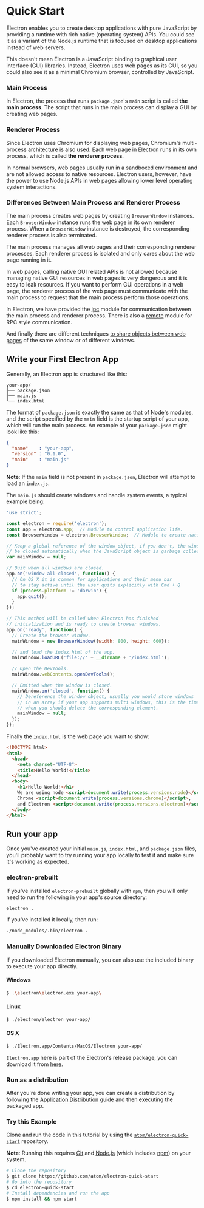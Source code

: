 # Quick Start

Electron enables you to create desktop applications with pure JavaScript by
providing a runtime with rich native (operating system) APIs. You could see it
as a variant of the Node.js runtime that is focused on desktop applications
instead of web servers.

This doesn't mean Electron is a JavaScript binding to graphical user interface
(GUI) libraries. Instead, Electron uses web pages as its GUI, so you could also
see it as a minimal Chromium browser, controlled by JavaScript.

### Main Process

In Electron, the process that runs `package.json`'s `main` script is called
__the main process__. The script that runs in the main process can display a GUI
by creating web pages.

### Renderer Process

Since Electron uses Chromium for displaying web pages, Chromium's
multi-process architecture is also used. Each web page in Electron runs in
its own process, which is called __the renderer process__.

In normal browsers, web pages usually run in a sandboxed environment and are not
allowed access to native resources. Electron users, however, have the power to
use Node.js APIs in web pages allowing lower level operating system
interactions.

### Differences Between Main Process and Renderer Process

The main process creates web pages by creating `BrowserWindow` instances. Each
`BrowserWindow` instance runs the web page in its own renderer process. When a
`BrowserWindow` instance is destroyed, the corresponding renderer process
is also terminated.

The main process manages all web pages and their corresponding renderer
processes. Each renderer process is isolated and only cares
about the web page running in it.

In web pages, calling native GUI related APIs is not allowed because managing
native GUI resources in web pages is very dangerous and it is easy to leak
resources. If you want to perform GUI operations in a web page, the renderer
process of the web page must communicate with the main process to request that
the main process perform those operations.

In Electron, we have provided the [ipc](../api/ipc-renderer.md) module for
communication between the main process and renderer process. There is also a
[remote](../api/remote.md) module for RPC style communication.

And finally there are different techniques [to share objects between web
pages](../faq/electron-faq.md#what-are-the-different-techniques-to-share-objects-between-web-pages)
of the same window or of different windows.

## Write your First Electron App

Generally, an Electron app is structured like this:

```text
your-app/
├── package.json
├── main.js
└── index.html
```

The format of `package.json` is exactly the same as that of Node's modules, and
the script specified by the `main` field is the startup script of your app,
which will run the main process. An example of your `package.json` might look
like this:

```json
{
  "name"    : "your-app",
  "version" : "0.1.0",
  "main"    : "main.js"
}
```

__Note__: If the `main` field is not present in `package.json`, Electron will
attempt to load an `index.js`.

The `main.js` should create windows and handle system events, a typical
example being:

```javascript
'use strict';

const electron = require('electron');
const app = electron.app;  // Module to control application life.
const BrowserWindow = electron.BrowserWindow;  // Module to create native browser window.

// Keep a global reference of the window object, if you don't, the window will
// be closed automatically when the JavaScript object is garbage collected.
var mainWindow = null;

// Quit when all windows are closed.
app.on('window-all-closed', function() {
  // On OS X it is common for applications and their menu bar
  // to stay active until the user quits explicitly with Cmd + Q
  if (process.platform != 'darwin') {
    app.quit();
  }
});

// This method will be called when Electron has finished
// initialization and is ready to create browser windows.
app.on('ready', function() {
  // Create the browser window.
  mainWindow = new BrowserWindow({width: 800, height: 600});

  // and load the index.html of the app.
  mainWindow.loadURL('file://' + __dirname + '/index.html');

  // Open the DevTools.
  mainWindow.webContents.openDevTools();

  // Emitted when the window is closed.
  mainWindow.on('closed', function() {
    // Dereference the window object, usually you would store windows
    // in an array if your app supports multi windows, this is the time
    // when you should delete the corresponding element.
    mainWindow = null;
  });
});
```

Finally the `index.html` is the web page you want to show:

```html
<!DOCTYPE html>
<html>
  <head>
    <meta charset="UTF-8">
    <title>Hello World!</title>
  </head>
  <body>
    <h1>Hello World!</h1>
    We are using node <script>document.write(process.versions.node)</script>,
    Chrome <script>document.write(process.versions.chrome)</script>,
    and Electron <script>document.write(process.versions.electron)</script>.
  </body>
</html>
```

## Run your app

Once you've created your initial `main.js`, `index.html`, and `package.json` files,
you'll probably want to try running your app locally to test it and make sure it's
working as expected.

### electron-prebuilt

If you've installed `electron-prebuilt` globally with `npm`, then you will only need
to run the following in your app's source directory:

```bash
electron .
```

If you've installed it locally, then run:

```bash
./node_modules/.bin/electron .
```

### Manually Downloaded Electron Binary

If you downloaded Electron manually, you can also use the included
binary to execute your app directly.

#### Windows

```bash
$ .\electron\electron.exe your-app\
```

#### Linux

```bash
$ ./electron/electron your-app/
```

#### OS X

```bash
$ ./Electron.app/Contents/MacOS/Electron your-app/
```

`Electron.app` here is part of the Electron's release package, you can download
it from [here](https://github.com/atom/electron/releases).

### Run as a distribution

After you're done writing your app, you can create a distribution by
following the [Application Distribution](./application-distribution.md) guide
and then executing the packaged app.

### Try this Example

Clone and run the code in this tutorial by using the [`atom/electron-quick-start`](https://github.com/atom/electron-quick-start)
repository.

**Note**: Running this requires [Git](https://git-scm.com) and [Node.js](https://nodejs.org/en/download/) (which includes [npm](https://npmjs.org)) on your system.

```bash
# Clone the repository
$ git clone https://github.com/atom/electron-quick-start
# Go into the repository
$ cd electron-quick-start
# Install dependencies and run the app
$ npm install && npm start
```
